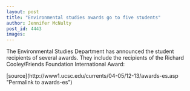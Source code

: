 ```yaml
---
layout: post
title: "Environmental studies awards go to five students"
author: Jennifer McNulty
post_id: 4443
images:
---
```


<a name="content" id="content"></a>
<p>
  The Environmental Studies Department has announced the student recipients of several awards. They include the recipients of the Richard Cooley/Friends Foundation International Award:
</p>
[source](http://www1.ucsc.edu/currents/04-05/12-13/awards-es.asp "Permalink to awards-es")
